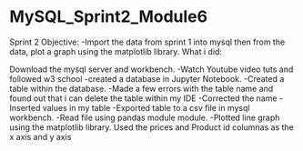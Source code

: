# MySQL_Sprint2_Module6
Sprint 2 Objective: -Import the data from sprint 1 into mysql then from the data, plot a graph using the matplotlib library. What i did:

Download the mysql server and workbench. -Watch Youtube video tuts and followed w3 school -created a database in Jupyter Notebook. -Created a table within the database. -Made a few errors with the table name and found out that i can delete the table within my IDE -Corrected the name -Inserted values in my table -Exported table to a csv file in mysql workbench. -Read file using pandas module module. -Plotted line graph using the matplotlib library. Used the prices and Product id columnas as the x axis and y axis
